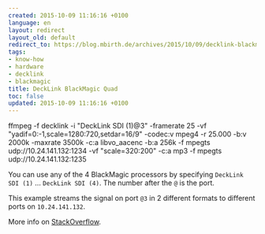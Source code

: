```yaml
---
created: 2015-10-09 11:16:16 +0100
language: en
layout: redirect
layout_old: default
redirect_to: https://blog.mbirth.de/archives/2015/10/09/decklink-blackmagic-quad.html
tags:
- know-how
- hardware
- decklink
- blackmagic
title: DeckLink BlackMagic Quad
toc: false
updated: 2015-10-09 11:16:16 +0100
---
```


ffmpeg -f decklink -i "DeckLink SDI (1)@3" -framerate 25 -vf "yadif=0:-1,scale=1280:720,setdar=16/9" -codec:v mpeg4 -r 25.000 -b:v 2000k -maxrate 3500k -c:a libvo_aacenc -b:a 256k -f mpegts udp://10.24.141.132:1234 -vf "scale=320:200" -c:a mp3 -f mpegts udp://10.24.141.132:1235

You can use any of the 4 BlackMagic processors by specifying `DeckLink SDI (1)` … `DeckLink SDI (4)`. The number after the `@` is the port.

This example streams the signal on port `@3` in 2 different formats to different ports on `10.24.141.132`.

More info on [StackOverflow](http://stackoverflow.com/questions/19212047/ffmpeg-command-line-for-capturing-and-recording-audio-and-video-in-720p-from-d).